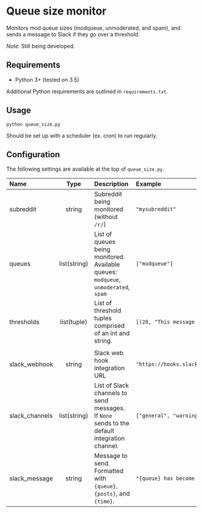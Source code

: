 # Queue size monitor

Monitors mod queue sizes (modqueue, unmoderated, and spam), and sends a message to Slack if they go over a threshold.

*Note:* Still being developed.

## Requirements

* Python 3+ (tested on 3.5)

Additional Python requirements are outlined in `requirements.txt`.

## Usage

    python queue_size.py

Should be set up with a scheduler (ex. cron) to run regularly.

## Configuration

The following settings are available at the top of `queue_size.py`.

|Name|Type|Description|Example|
:--|:-:|:--|:--
subreddit|string|Subreddit being monitored (without `/r/`)|`"mysubreddit"`
queues|list(string)|List of queues being monitored. Available queues: `modqueue`, `unmoderated`, `spam`|`["modqueue"]`
thresholds|list(tuple)|List of threshold tuples comprised of an int and string.|`[(20, "This message is sent for queues over 20!")]`
|||
slack_webhook|string|Slack web hook integration URL|`"https://hooks.slack.com/services/we3srhas/34rygway/f02q9uaw98usdijfhaosidjad"`
slack_channels|list(string)|List of Slack channels to send messages. If `None` sends to the default integration channel.|`["general", "warnings"]`
slack_message|string|Message to send. Formatted with `{queue}`, `{posts}`, and `{time}`.|`"{queue} has become super active: {posts} posts made in {time} seconds"`

